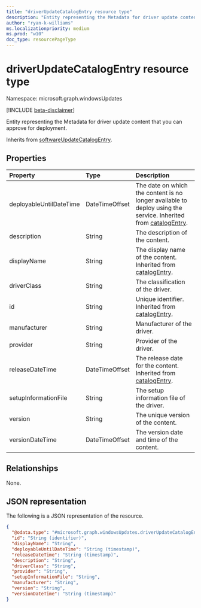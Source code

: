 ```yaml
---
title: "driverUpdateCatalogEntry resource type"
description: "Entity representing the Metadata for driver update content that you can approve for deployment."
author: "ryan-k-williams"
ms.localizationpriority: medium
ms.prod: "w10"
doc_type: resourcePageType
---
```


# driverUpdateCatalogEntry resource type

Namespace: microsoft.graph.windowsUpdates

[!INCLUDE [beta-disclaimer](../../includes/beta-disclaimer.md)]

Entity representing the Metadata for driver update content that you can approve for deployment.

Inherits from [softwareUpdateCatalogEntry](../resources/windowsupdates-softwareupdatecatalogentry.md).

## Properties
|Property|Type|Description|
|:---|:---|:---|
|deployableUntilDateTime|DateTimeOffset|The date on which the content is no longer available to deploy using the service. Inherited from [catalogEntry](../resources/windowsupdates-catalogentry.md).|
|description|String|The description of the content.|
|displayName|String|The display name of the content. Inherited from [catalogEntry](../resources/windowsupdates-catalogentry.md).|
|driverClass|String|The classification of the driver.|
|id|String|Unique identifier. Inherited from [catalogEntry](../resources/windowsupdates-catalogentry.md).|
|manufacturer|String|Manufacturer of the driver.|
|provider|String|Provider of the driver.|
|releaseDateTime|DateTimeOffset|The release date for the content. Inherited from [catalogEntry](../resources/windowsupdates-catalogentry.md).|
|setupInformationFile|String|The setup information file of the driver.|
|version|String|The unique version of the content.|
|versionDateTime|DateTimeOffset|The version date and time of the content.|

## Relationships
None.

## JSON representation
The following is a JSON representation of the resource.
<!-- {
  "blockType": "resource",
  "keyProperty": "id",
  "@odata.type": "microsoft.graph.windowsUpdates.driverUpdateCatalogEntry",
  "baseType": "microsoft.graph.windowsUpdates.softwareUpdateCatalogEntry",
  "openType": false
}
-->
``` json
{
  "@odata.type": "#microsoft.graph.windowsUpdates.driverUpdateCatalogEntry",
  "id": "String (identifier)",
  "displayName": "String",
  "deployableUntilDateTime": "String (timestamp)",
  "releaseDateTime": "String (timestamp)",
  "description": "String",
  "driverClass": "String",
  "provider": "String",
  "setupInformationFile": "String",
  "manufacturer": "String",
  "version": "String",
  "versionDateTime": "String (timestamp)"
}
```

